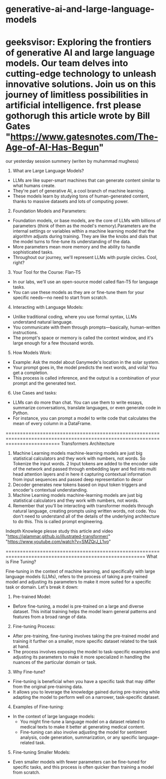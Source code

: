 # generative-ai-and-large-language-models
geeksvisor: Exploring the frontiers of generative AI and large language models. Our team delves into cutting-edge technology to unleash innovative solutions. Join us on this journey of limitless possibilities in artificial intelligence.
frst please gothorugh this article wrote  by Bill Gates "https://www.gatesnotes.com/The-Age-of-AI-Has-Begun"
===========================================================================================================================================================
our yesterday session summery (writen by muhammad mughess)
1. What are Large Language Models?
* LLMs are like super-smart machines that can generate content similar to what humans create.
* They're part of generative AI, a cool branch of machine learning.
* These models learn by studying tons of human-generated content, thanks to massive datasets and lots of computing power.
2. Foundation Models and Parameters:
* Foundation models, or base models, are the core of LLMs with billions of parameters (think of them as the model's memory).Parameters are the internal settings or variables within a machine learning model that the algorithm adjusts during training. They are like the knobs and dials that the model turns to fine-tune its understanding of the data.
* More parameters mean more memory and the ability to handle sophisticated tasks.
* Throughout our journey, we'll represent LLMs with purple circles. Cool, right?
3. Your Tool for the Course: Flan-T5
* In our labs, we'll use an open-source model called flan-T5 for language tasks.
* You can use these models as they are or fine-tune them for your specific needs—no need to start from scratch.
4. Interacting with Language Models:
* Unlike traditional coding, where you use formal syntax, LLMs understand natural language.
* You communicate with them through prompts—basically, human-written instructions.
* The prompt's space or memory is called the context window, and it's large enough for a few thousand words.
5. How Models Work:
* Example: Ask the model about Ganymede's location in the solar system.
* Your prompt goes in, the model predicts the next words, and voila! You get a completion.
* This process is called inference, and the output is a combination of your prompt and the generated text.
6.  Use Cases and tasks:
* LLMs can do more than chat. You can use them to write essays, summarize conversations, translate languages, or even generate code in Python.
* For instance, you can prompt a model to write code that calculates the mean of every column in a DataFrame.

===============================================================================================================================
Transformers Architecture

1. Machine Learning models machine-learning models are just big statistical calculators and they work with numbers, not words. So Tokenize the input words.
2 Input tokens are added to the encoder side of the network and passed through embedding layer and fed into multi head attention layers and in here it capturing contextual information from input sequences and passed deep representation to decor
3. Decoder generates new tokens based on input token triggers and encoder's contextual understanding.
4. Machine Learning models machine-learning models are just big statistical calculators and they work with numbers, not words. 
5. Remember that you'll be interacting with transformer models through natural language, creating prompts using written words, not code. You don't need to understand all of
the details of the underlying architecture to do this.
This is called prompt engineering.
 
Indepth Knowlege plesse study this article and video
"https://jalammar.github.io/illustrated-transformer/"
"https://www.youtube.com/watch?v=SMZQrJ_L1vo"

=======================================================================================================
What is Fine Tuning?

Fine-tuning in the context of machine learning, and specifically with large language models (LLMs), refers to the process of taking a pre-trained model and adjusting its parameters to make it more suited for a specific task or domain. Let's break it down:
1. Pre-trained Model:
* Before fine-tuning, a model is pre-trained on a large and diverse dataset. This initial training helps the model learn general patterns and features from a broad range of data.
2. Fine-tuning Process:
* After pre-training, fine-tuning involves taking the pre-trained model and training it further on a smaller, more specific dataset related to the task at hand.
* The process involves exposing the model to task-specific examples and adjusting its parameters to make it more specialized in handling the nuances of the particular domain or task.
3. Why Fine-tune?
* Fine-tuning is beneficial when you have a specific task that may differ from the original pre-training data.
* It allows you to leverage the knowledge gained during pre-training while adapting the model to perform well on a narrower, task-specific dataset.
4. Examples of Fine-tuning:
* In the context of large language models:
    * You might fine-tune a language model on a dataset related to medical texts to make it better at generating medical content.
    * Fine-tuning can also involve adjusting the model for sentiment analysis, code generation, summarization, or any specific language-related task.
5. Fine-tuning Smaller Models:
* Even smaller models with fewer parameters can be fine-tuned for specific tasks, and this process is often quicker than training a model from scratch.








